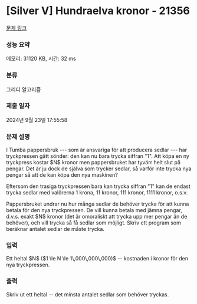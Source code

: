 # [Silver V] Hundraelva kronor - 21356 

[문제 링크](https://www.acmicpc.net/problem/21356) 

### 성능 요약

메모리: 31120 KB, 시간: 32 ms

### 분류

그리디 알고리즘

### 제출 일자

2024년 9월 23일 17:55:58

### 문제 설명

<p>I Tumba pappersbruk --- som är ansvariga för att producera sedlar --- har tryckpressen gått sönder: den kan nu bara trycka siffran "1". Att köpa en ny tryckpress kostar $N$ kronor men pappersbruket har tyvärr helt slut på pengar. Det är ju dock de själva som trycker sedlar, så varför inte trycka nya pengar så att de kan köpa den nya maskinen?</p>

<p>Eftersom den trasiga tryckpressen bara kan trycka siffran "1" kan de endast trycka sedlar med valörerna 1 krona, 11 kronor, 111 kronor, 1111 kronor, o.s.v.</p>

<p>Pappersbruket undrar nu hur många sedlar de behöver trycka för att kunna betala för den nya tryckpressen. De vill kunna betala med jämna pengar, d.v.s. exakt $N$ kronor (det är omoraliskt att trycka upp mer pengar än de behöver), och vill trycka så få sedlar som möjligt. Skriv ett program som beräknar antalet sedlar de måste trycka.</p>

### 입력 

 <p>Ett heltal $N$ ($1 \le N \le 1\,000\,000\,000)$ -- kostnaden i kronor för den nya tryckpressen.</p>

### 출력 

 <p>Skriv ut ett heltal -- det minsta antalet sedlar som behöver tryckas.</p>


